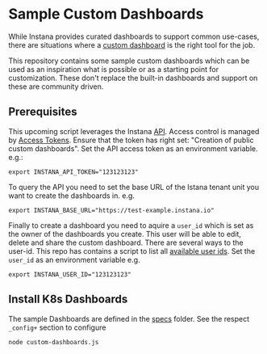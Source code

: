 # Sample Custom Dashboards

While Instana provides curated dashboards to support common use-cases, there are situations where a [custom dashboard](https://www.instana.com/docs/custom_dashboards/) is the right tool for the job. 

This repository contains some sample custom dashboards which can be used as an inspiration what is possible or as a starting point for customization. These don't replace the built-in dashboards and support on these are community driven.

## Prerequisites

This upcoming script leverages the Instana [API](https://instana.github.io/openapi/). Access control is managed by [Access Tokens](https://www.instana.com/docs/api/web/#tokens). Ensure that the token has right set: "Creation of public custom dashboards". Set the API access token as an environment variable. e.g.:

    export INSTANA_API_TOKEN="123123123"

To query the API you need to set the base URL of the Istana tenant unit you want to create the dashboards in. e.g. 

    export INSTANA_BASE_URL="https://test-example.instana.io"

Finally to create a dashboard you need to aquire a `user_id` which is set as the owner of the dashboards you create. This user will be able to edit, delete and share the custom dashboard. There are several ways to the user-id. This repo has contains a script to list all [available user ids](available_user_ids.js). Set the `user_id` as an environment variable e.g. 

    export INSTANA_USER_ID="123123123"

## Install K8s Dashboards

The sample Dashboards are defined in the [specs](specs) folder. See the respect `_config+` section to configure
 
    node custom-dashboards.js